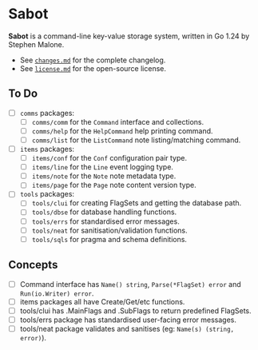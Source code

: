 # Sabot

**Sabot** is a command-line key-value storage system, written in Go 1.24 by Stephen Malone.

- See [`changes.md`][ch] for the complete changelog.
- See [`license.md`][li] for the open-source license.

[ch]: https://github.com/gesedels/sabot/blob/main/changes.md
[li]: https://github.com/gesedels/sabot/blob/main/license.md

## To Do

- [ ] `comms` packages:
  - [ ] `comms/comm` for the `Command` interface and collections.
  - [ ] `comms/help` for the `HelpCommand` help printing command.
  - [ ] `comms/list` for the `ListCommand` note listing/matching command.
- [ ] `items` packages:
  - [ ] `items/conf` for the `Conf` configuration pair type.
  - [ ] `items/line` for the `Line` event logging type.
  - [ ] `items/note` for the `Note` note metadata type.
  - [ ] `items/page` for the `Page` note content version type.
- [ ] `tools` packages:
  - [ ] `tools/clui` for creating FlagSets and getting the database path.
  - [ ] `tools/dbse` for database handling functions.
  - [ ] `tools/errs` for standardised error messages.
  - [ ] `tools/neat` for sanitisation/validation functions.
  - [ ] `tools/sqls` for pragma and schema definitions.

## Concepts

- [ ] Command interface has `Name() string`, `Parse(*FlagSet) error` and `Run(io.Writer) error`.
- [ ] items packages all have Create/Get/etc functions.
- [ ] tools/clui has .MainFlags and .SubFlags to return predefined FlagSets.
- [ ] tools/errs package has standardised user-facing error messages.
- [ ] tools/neat package validates and sanitises (eg: `Name(s) (string, error)`).
